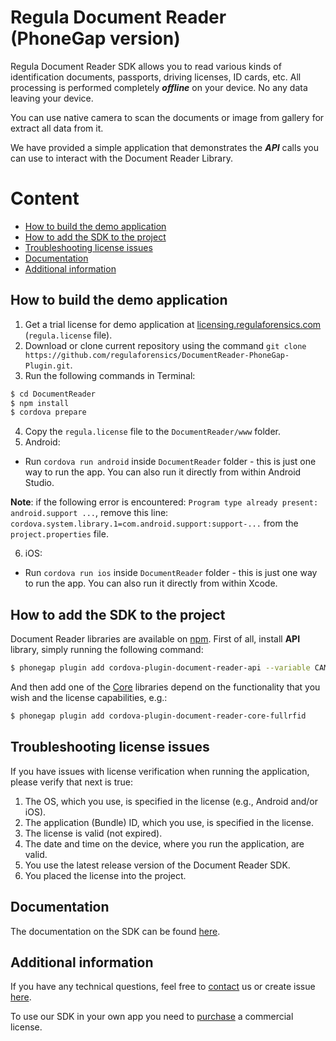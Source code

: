 #  Regula Document Reader (PhoneGap version)
Regula Document Reader SDK allows you to read various kinds of identification documents, passports, driving licenses, ID cards, etc. All processing is performed completely  _**offline**_  on your device. No any data leaving your device.

You can use native camera to scan the documents or image from gallery for extract all data from it.

We have provided a simple application that demonstrates the  _**API**_  calls you can use to interact with the Document Reader Library.

# Content
* [How to build the demo application](#how-to-build-the-demo-application)
* [How to add the SDK to the project](#how-to-add-the-sdk-to-the-project)
* [Troubleshooting license issues](#troubleshooting-license-issues)
* [Documentation](#documentation)
* [Additional information](#additional-information)

## How to build the demo application
1. Get a trial license for demo application at  [licensing.regulaforensics.com](https://licensing.regulaforensics.com/)  (`regula.license`  file).
2. Download or clone current repository using the command `git clone https://github.com/regulaforensics/DocumentReader-PhoneGap-Plugin.git`.
3. Run the following commands in Terminal:
```bash
$ cd DocumentReader
$ npm install
$ cordova prepare
```

4. Copy the `regula.license` file to the `DocumentReader/www` folder.
5. Android:
  * Run `cordova run android` inside `DocumentReader` folder - this is just one way to run the app. You can also run it directly from within Android Studio.

**Note**: if the following error is encountered: `Program type already present: android.support ...`, remove this line: `cordova.system.library.1=com.android.support:support-...` from the `project.properties` file.

6. iOS:
  * Run `cordova run ios` inside `DocumentReader` folder - this is just one way to run the app. You can also run it directly from within Xcode.

## How to add the SDK to the project
Document Reader libraries are available on [npm](https://www.npmjs.com/~regula).
First of all, install **API** library, simply running the following command:
```bash
$ phonegap plugin add cordova-plugin-document-reader-api --variable CAMERA_USAGE_DESCRIPTION="To take photo" --variable READ_EXTERNAL_STORAGE="To choose photo"
```

And then add one of the [Core](https://docs.regulaforensics.com/cordova/core) libraries depend on the functionality that you wish and the license capabilities, e.g.:

```bash
$ phonegap plugin add cordova-plugin-document-reader-core-fullrfid
```

## Troubleshooting license issues
If you have issues with license verification when running the application, please verify that next is true:
1. The OS, which you use, is specified in the license (e.g., Android and/or iOS).
2. The application (Bundle) ID, which you use, is specified in the license.
3. The license is valid (not expired).
4. The date and time on the device, where you run the application, are valid.
5. You use the latest release version of the Document Reader SDK.
6. You placed the license into the project.

## Documentation
The documentation on the SDK can be found [here](https://docs.regulaforensics.com/cordova).

## Additional information
If you have any technical questions, feel free to [contact](mailto:cordova.support@regulaforensics.com) us or create issue [here](https://github.com/regulaforensics/DocumentReader-PhoneGap-Plugin/issues).

To use our SDK in your own app you need to [purchase](https://pipedrivewebforms.com/form/394a3706041290a04fbd0d18e7d7810f1841159) a commercial license.
